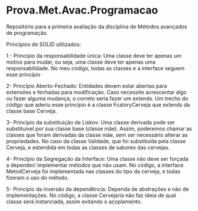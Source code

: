 # Prova.Met.Avac.Programacao
Repositório para a primeira avaliação da disciplina de Métodos avançados de programação.

Princípios de SOLID utilizados:

 1 - Princípio da responsabilidade única: Uma classe deve ter apenas um motivo para mudar, ou seja, uma classe deve ter apenas uma responsabilidade. No meu código, todas as classes e a interface seguem esse princípio

2- Princípio Aberto-Fechado: Entidades devem estar abertas para extensões e fechadas para modificação. Caso necessite acrescentar algo ou fazer alguma mudança, o correto seria fazer um extends. Um trecho do código que aderiu esse princípio é a classe FcatoryCerveja que extends da classe base Cerveja.

3- Princípio da substituição de Liskov: Uma classe derivada pode ser substituível por sua classe base (classe mãe). Assim, poderemos chamar as classes que foram derivadas da classe mãe, sem ser necessário alterar as propriedades. No caso da classe Validade, que foi substituída pela classe Cerveja, e estendida em todas as classes de sabores das cervejas.

4- Princípio da Segregação da Interface: Uma classe não deve ser forçada a depender/ implementar métodos que não usam. No código, a interface MetodCerveja foi implementada nas classes do tipo da cerveja, e todas fizeram o uso do método.

5- Princípio da inversão da dependência: Dependa de abstrações e não de implementações. No código, a classe Cervejaria não faz ideia de qual classe será instanciada, assim evitando o acoplamento.
